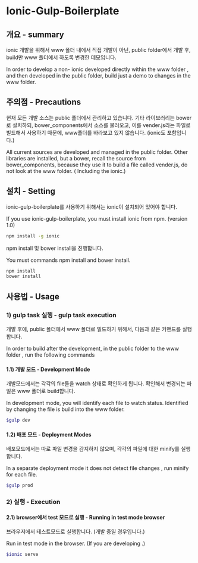 Ionic-Gulp-Boilerplate
=====================

## 개요 - summary

ionic 개발을 위해서 www 폴더 내에서 직접 개발이 아닌, public folder에서 개발 후, build만 www 폴더에서 하도록 변경한 데모입니다.

In order to develop a non- ionic developed directly within the www folder , and then developed in the public folder, build just a demo to changes in the www folder.

## 주의점 - Precautions

현재 모든 개발 소스는 public 폴더에서 관리하고 있습니다. 기타 라이브러리는 bower로 설치하되, bower_components에서 소스를 불러오고, 이를 vender.js라는 파일로 빌드해서 사용하기 때문에, www폴더를 바라보고 있지 않습니다. (ionic도 포함입니다.)

All current sources are developed and managed in the public folder. Other libraries are installed, but a bower, recall the source from bower_components, because they use it to build a file called vender.js, do not look at the www folder. ( Including the ionic.)

## 설치 - Setting

ionic-gulp-boilerplate를 사용하기 위해서는 ionic이 설치되어 있어야 합니다.

If you use ionic-gulp-boilerplate, you must install ionic from npm. (version 1.0)

```bash
npm install -g ionic
```

npm install 및 bower install을 진행합니다.

You must commands npm install and bower install.

```bash
npm install
bower install
```

## 사용법 - Usage

### 1) gulp task 실행 - gulp task execution

개발 후에, public 폴더에서 www 폴더로 빌드하기 위해서, 다음과 같은 커맨드를 실행합니다.

In order to build after the development, in the public folder to the www folder , run the following commands

#### 1.1) 개발 모드 - Development Mode

개발모드에서는 각각의 file들을 watch 상태로 확인하게 됩니다. 확인해서 변경되는 파일은 www 폴더로 build합니다.

In development mode, you will identify each file to watch status. Identified by changing the file is build into the www folder.

```bash
$gulp dev
```

#### 1.2) 배포 모드 - Deployment Modes

배포모드에서는 따로 파일 변경을 감지하지 않으며, 각각의 파일에 대한 minify를 실행합니다.

In a separate deployment mode it does not detect file changes , run minify for each file.

```bash
$gulp prod
```

### 2) 실행 - Execution

#### 2.1) browser에서 test 모드로 실행 - Running in test mode browser

브라우저에서 테스트모드로 실행합니다. (개발 중일 경우입니다.)

Run in test mode in the browser. (If you are developing .)

```bash
$ionic serve
```
